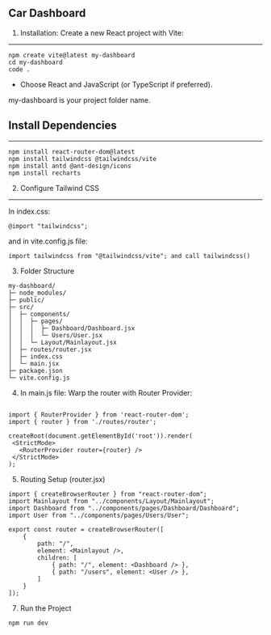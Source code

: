 ## Car Dashboard

1. Installation:
Create a new React project with Vite:
---
```
npm create vite@latest my-dashboard
cd my-dashboard
code .
 ```

* Choose React and JavaScript (or TypeScript if preferred).

my-dashboard is your project folder name.

## Install Dependencies 
--- 
```
npm install react-router-dom@latest
npm install tailwindcss @tailwindcss/vite
npm install antd @ant-design/icons
npm install recharts

```

2. Configure Tailwind CSS
---
In index.css:

```
@import "tailwindcss";

```
and in vite.config.js  file: 
```
import tailwindcss from "@tailwindcss/vite"; and call tailwindcss()
```

3. Folder Structure
```
my-dashboard/
├─ node_modules/
├─ public/
├─ src/
│  ├─ components/
│  │  ├─ pages/
│  │  │  ├─ Dashboard/Dashboard.jsx
│  │  │  └─ Users/User.jsx
│  │  └─ Layout/Mainlayout.jsx
│  ├─ routes/router.jsx
│  ├─ index.css
│  └─ main.jsx
├─ package.json
└─ vite.config.js
```
4. In main.js file: Warp the router with Router Provider:
 ```

import { RouterProvider } from 'react-router-dom';
import { router } from './routes/router';

createRoot(document.getElementById('root')).render(
  <StrictMode>
    <RouterProvider router={router} />
  </StrictMode>
);
 ```

5. Routing Setup (router.jsx)
```
import { createBrowserRouter } from "react-router-dom";
import Mainlayout from "../components/Layout/Mainlayout";
import Dashboard from "../components/pages/Dashboard/Dashboard";
import User from "../components/pages/Users/User";

export const router = createBrowserRouter([
    {
        path: "/",
        element: <Mainlayout />,
        children: [
            { path: "/", element: <Dashboard /> },
            { path: "/users", element: <User /> },
        ]
    }
]);
```



7. Run the Project
```
npm run dev

```


